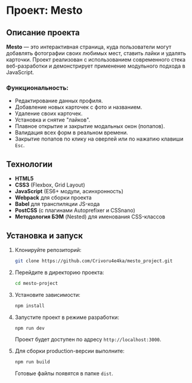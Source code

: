 # Проект: Mesto

## Описание проекта

**Mesto** — это интерактивная страница, куда пользователи могут добавлять фотографии своих любимых мест, ставить лайки и удалять карточки. Проект реализован с использованием современного стека веб-разработки и демонстрирует применение модульного подхода в JavaScript.

### Функциональность:
- Редактирование данных профиля.
- Добавление новых карточек с фото и названием.
- Удаление своих карточек.
- Установка и снятие "лайков".
- Плавное открытие и закрытие модальных окон (попапов).
- Валидация всех форм в реальном времени.
- Закрытие попапов по клику на оверлей или по нажатию клавиши `Esc`.

## Технологии

- **HTML5**
- **CSS3** (Flexbox, Grid Layout)
- **JavaScript** (ES6+ модули, асинхронность)
- **Webpack** для сборки проекта
- **Babel** для транспиляции JS-кода
- **PostCSS** (с плагинами Autoprefixer и CSSnano)
- **Методология БЭМ** (Nested) для именования CSS-классов

## Установка и запуск

1. Клонируйте репозиторий:
   ```bash
   git clone https://github.com/Crivoru4e4ka/mesto_project.git
   ```
2. Перейдите в директорию проекта:
   ```bash
   cd mesto-project
   ```
3. Установите зависимости:
   ```bash
   npm install
   ```
4. Запустите проект в режиме разработки:
   ```bash
   npm run dev
   ```
   Проект будет доступен по адресу `http://localhost:3000`.

5. Для сборки production-версии выполните:
   ```bash
   npm run build
   ```
   Готовые файлы появятся в папке `dist`.
